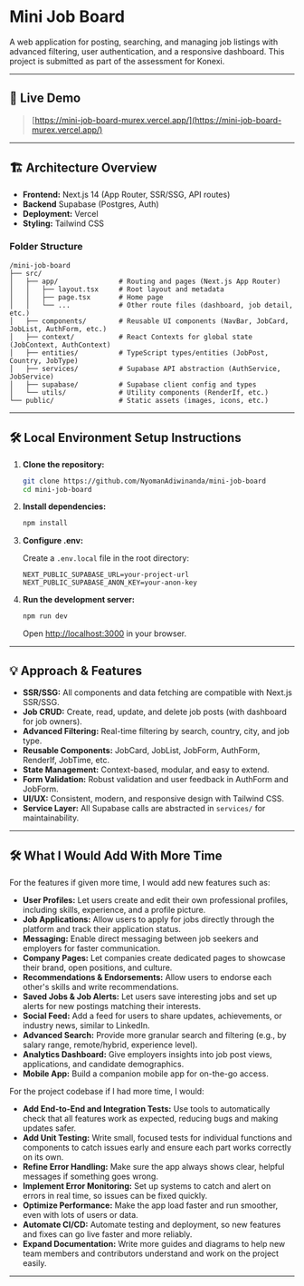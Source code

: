 # Mini Job Board

A web application for posting, searching, and managing job listings with advanced filtering, user authentication, and a responsive dashboard. This project is submitted as part of the assessment for Konexi.

---

## 🚀 Live Demo

> [https://mini-job-board-murex.vercel.app/](https://mini-job-board-murex.vercel.app/)

---

## 🏗️ Architecture Overview

- **Frontend:** Next.js 14 (App Router, SSR/SSG, API routes)
- **Backend** Supabase (Postgres, Auth)
- **Deployment:** Vercel
- **Styling:** Tailwind CSS

### Folder Structure

```
/mini-job-board
├── src/
│   ├── app/               # Routing and pages (Next.js App Router)
│   │   ├── layout.tsx     # Root layout and metadata
│   │   ├── page.tsx       # Home page
│   │   └── ...            # Other route files (dashboard, job detail, etc.)
│   ├── components/        # Reusable UI components (NavBar, JobCard, JobList, AuthForm, etc.)
│   ├── context/           # React Contexts for global state (JobContext, AuthContext)
│   ├── entities/          # TypeScript types/entities (JobPost, Country, JobType)
│   ├── services/          # Supabase API abstraction (AuthService, JobService)
│   ├── supabase/          # Supabase client config and types
│   └── utils/             # Utility components (RenderIf, etc.)
└── public/                # Static assets (images, icons, etc.)
```

---

## 🛠️ Local Environment Setup Instructions

1. **Clone the repository:**

   ```bash
   git clone https://github.com/NyomanAdiwinanda/mini-job-board
   cd mini-job-board
   ```

2. **Install dependencies:**

   ```bash
   npm install
   ```

3. **Configure .env:**

   Create a `.env.local` file in the root directory:

   ```
   NEXT_PUBLIC_SUPABASE_URL=your-project-url
   NEXT_PUBLIC_SUPABASE_ANON_KEY=your-anon-key
   ```

4. **Run the development server:**
   ```bash
   npm run dev
   ```
   Open [http://localhost:3000](http://localhost:3000) in your browser.

---

## 💡 Approach & Features

- **SSR/SSG:** All components and data fetching are compatible with Next.js SSR/SSG.
- **Job CRUD:** Create, read, update, and delete job posts (with dashboard for job owners).
- **Advanced Filtering:** Real-time filtering by search, country, city, and job type.
- **Reusable Components:** JobCard, JobList, JobForm, AuthForm, RenderIf, JobTime, etc.
- **State Management:** Context-based, modular, and easy to extend.
- **Form Validation:** Robust validation and user feedback in AuthForm and JobForm.
- **UI/UX:** Consistent, modern, and responsive design with Tailwind CSS.
- **Service Layer:** All Supabase calls are abstracted in `services/` for maintainability.

---

## 🛠️ What I Would Add With More Time

For the features if given more time, I would add new features such as:

- **User Profiles:** Let users create and edit their own professional profiles, including skills, experience, and a profile picture.
- **Job Applications:** Allow users to apply for jobs directly through the platform and track their application status.
- **Messaging:** Enable direct messaging between job seekers and employers for faster communication.
- **Company Pages:** Let companies create dedicated pages to showcase their brand, open positions, and culture.
- **Recommendations & Endorsements:** Allow users to endorse each other's skills and write recommendations.
- **Saved Jobs & Job Alerts:** Let users save interesting jobs and set up alerts for new postings matching their interests.
- **Social Feed:** Add a feed for users to share updates, achievements, or industry news, similar to LinkedIn.
- **Advanced Search:** Provide more granular search and filtering (e.g., by salary range, remote/hybrid, experience level).
- **Analytics Dashboard:** Give employers insights into job post views, applications, and candidate demographics.
- **Mobile App:** Build a companion mobile app for on-the-go access.

For the project codebase if I had more time, I would:

- **Add End-to-End and Integration Tests:** Use tools to automatically check that all features work as expected, reducing bugs and making updates safer.
- **Add Unit Testing:** Write small, focused tests for individual functions and components to catch issues early and ensure each part works correctly on its own.
- **Refine Error Handling:** Make sure the app always shows clear, helpful messages if something goes wrong.
- **Implement Error Monitoring:** Set up systems to catch and alert on errors in real time, so issues can be fixed quickly.
- **Optimize Performance:** Make the app load faster and run smoother, even with lots of users or data.
- **Automate CI/CD:** Automate testing and deployment, so new features and fixes can go live faster and more reliably.
- **Expand Documentation:** Write more guides and diagrams to help new team members and contributors understand and work on the project easily.

---
